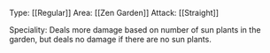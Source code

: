 Type: [[Regular]]
Area: [[Zen Garden]]
Attack: [[Straight]]

Speciality: Deals more damage based on number of sun plants in the garden, but deals no damage if there are no sun plants.